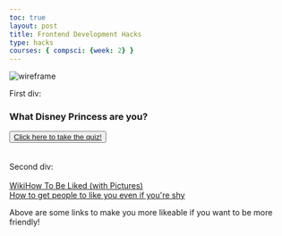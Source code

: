 ```yaml
---
toc: true
layout: post
title: Frontend Development Hacks
type: hacks
courses: { compsci: {week: 2} }
---
```


![wireframe]({{site.baseurl}}/images/wireframe.png)

First div:
<div>
<p><h3>What Disney Princess are you?</h3></p>
    <button><a href="https://www.buzzfeed.com/mccarricksean/which-disney-princes-are-you">Click here to take the quiz!</a></button>
</div>

<br>
<br>
Second div:
<br>
<br>
<div>
<a href="https://www.wikihow.com/Be-Liked">WikiHow To Be Liked (with Pictures)</a><br>
<a href="https://www.betterup.com/blog/how-to-make-people-like-you">How to get people to like you even if you're shy</a><br>


<p>Above are some links to make you more likeable if you want to be more friendly!</p>
</div>